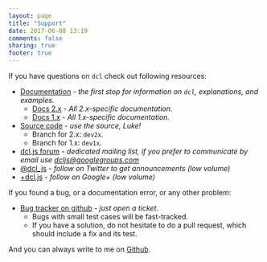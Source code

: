 ```yaml
---
layout: page
title: "Support"
date: 2017-06-08 13:19
comments: false
sharing: true
footer: true
---
```


If you have questions on `dcl` check out following resources:

* [Documentation](/docs/) - *the first stop for information on `dcl`, explanations, and examples.*
  * [Docs 2.x](/2.x/docs/) - *All 2.x-specific documentation.*
  * [Docs 1.x](/1.x/docs/) - *All 1.x-specific documentation.*
* [Source code](https://github.com/uhop/dcl) - *use the source, Luke!*
  * Branch for 2.x: `dev2x`.
  * Branch for 1.x: `dev1x`.
* [dcl.js forum](https://groups.google.com/d/forum/dcljs) - *dedicated mailing list, if you prefer to communicate by email use [dcljs@googlegroups.com](mailto:dcljs@googlegroups.com)*
* [@dcl_js](http://twitter.com/dcl_js) - *follow on Twitter to get announcements (low volume)*
* [+dcl.js](http://google.com/+dcljs-oop-aop) - *follow on Google+ (low volume)*

If you found a bug, or a documentation error, or any other problem:

* [Bug tracker on github](https://github.com/uhop/dcl/issues) - *just open a ticket*.
  * Bugs with small test cases will be fast-tracked.
  * If you have a solution, do not hesitate to do a pull request, which should include a fix and its test.

And you can always write to me on [Github](https://github/com/uhop).
